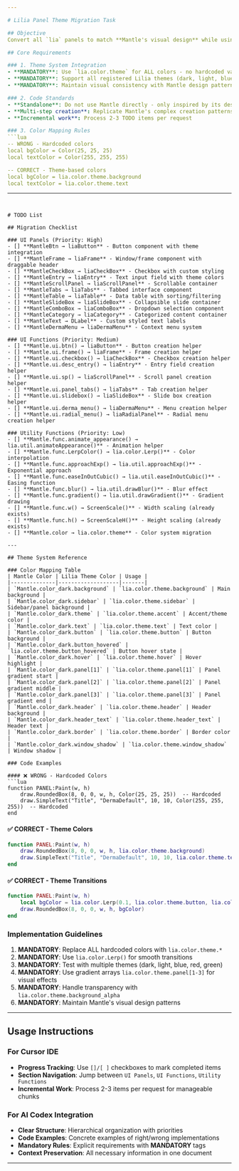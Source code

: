 ```yaml
---

# Lilia Panel Theme Migration Task

## Objective
Convert all `lia` panels to match **Mantle's visual design** while using the **Lilia theme system** for proper color management and theme switching.

## Core Requirements

### 1. Theme System Integration
- **MANDATORY**: Use `lia.color.theme` for ALL colors - no hardcoded values
- **MANDATORY**: Support all registered Lilia themes (dark, light, blue, red, green, etc.)
- **MANDATORY**: Maintain visual consistency with Mantle design patterns

### 2. Code Standards
- **Standalone**: Do not use Mantle directly - only inspired by its design
- **Multi-step creation**: Replicate Mantle's complex creation patterns (e.g., `Mantle.ui.radial_menu`)
- **Incremental work**: Process 2-3 TODO items per request

### 3. Color Mapping Rules
```lua
-- WRONG - Hardcoded colors
local bgColor = Color(25, 25, 25)
local textColor = Color(255, 255, 255)

-- CORRECT - Theme-based colors
local bgColor = lia.color.theme.background
local textColor = lia.color.theme.text
```

---
```


# TODO List

## Migration Checklist

### UI Panels (Priority: High)
- [] **MantleBtn → liaButton** - Button component with theme integration
- [] **MantleFrame → liaFrame** - Window/frame component with draggable header
- [] **MantleCheckBox → liaCheckBox** - Checkbox with custom styling
- [] **MantleEntry → liaEntry** - Text input field with theme colors
- [] **MantleScrollPanel → liaScrollPanel** - Scrollable container
- [] **MantleTabs → liaTabs** - Tabbed interface component
- [] **MantleTable → liaTable** - Data table with sorting/filtering
- [] **MantleSlideBox → liaSlideBox** - Collapsible slide container
- [] **MantleComboBox → liaComboBox** - Dropdown selection component
- [] **MantleCategory → liaCategory** - Categorized content container
- [] **MantleText → DLabel** - Custom styled text labels
- [] **MantleDermaMenu → liaDermaMenu** - Context menu system

### UI Functions (Priority: Medium)
- [] **Mantle.ui.btn() → liaButton** - Button creation helper
- [] **Mantle.ui.frame() → liaFrame** - Frame creation helper
- [] **Mantle.ui.checkbox() → liaCheckBox** - Checkbox creation helper
- [] **Mantle.ui.desc_entry() → liaEntry** - Entry field creation helper
- [] **Mantle.ui.sp() → liaScrollPanel** - Scroll panel creation helper
- [] **Mantle.ui.panel_tabs() → liaTabs** - Tab creation helper
- [] **Mantle.ui.slidebox() → liaSlideBox** - Slide box creation helper
- [] **Mantle.ui.derma_menu() → liaDermaMenu** - Menu creation helper
- [] **Mantle.ui.radial_menu() → liaRadialPanel** - Radial menu creation helper

### Utility Functions (Priority: Low)
- [] **Mantle.func.animate_appearance() → lia.util.animateAppearance()** - Animation helper
- [] **Mantle.func.LerpColor() → lia.color.Lerp()** - Color interpolation
- [] **Mantle.func.approachExp() → lia.util.approachExp()** - Exponential approach
- [] **Mantle.func.easeInOutCubic() → lia.util.easeInOutCubic()** - Easing function
- [] **Mantle.func.blur() → lia.util.drawBlur()** - Blur effect
- [] **Mantle.func.gradient() → lia.util.drawGradient()** - Gradient drawing
- [] **Mantle.func.w() → ScreenScale()** - Width scaling (already exists)
- [] **Mantle.func.h() → ScreenScaleH()** - Height scaling (already exists)
- [] **Mantle.color → lia.color.theme** - Color system migration

---

## Theme System Reference

### Color Mapping Table
| Mantle Color | Lilia Theme Color | Usage |
|--------------|-------------------|-------|
| `Mantle.color_dark.background` | `lia.color.theme.background` | Main background |
| `Mantle.color_dark.sidebar` | `lia.color.theme.sidebar` | Sidebar/panel background |
| `Mantle.color_dark.theme` | `lia.color.theme.accent` | Accent/theme color |
| `Mantle.color_dark.text` | `lia.color.theme.text` | Text color |
| `Mantle.color_dark.button` | `lia.color.theme.button` | Button background |
| `Mantle.color_dark.button_hovered` | `lia.color.theme.button_hovered` | Button hover state |
| `Mantle.color_dark.hover` | `lia.color.theme.hover` | Hover highlight |
| `Mantle.color_dark.panel[1]` | `lia.color.theme.panel[1]` | Panel gradient start |
| `Mantle.color_dark.panel[2]` | `lia.color.theme.panel[2]` | Panel gradient middle |
| `Mantle.color_dark.panel[3]` | `lia.color.theme.panel[3]` | Panel gradient end |
| `Mantle.color_dark.header` | `lia.color.theme.header` | Header background |
| `Mantle.color_dark.header_text` | `lia.color.theme.header_text` | Header text |
| `Mantle.color_dark.border` | `lia.color.theme.border` | Border color |
| `Mantle.color_dark.window_shadow` | `lia.color.theme.window_shadow` | Window shadow |

### Code Examples

#### ❌ WRONG - Hardcoded Colors
```lua
function PANEL:Paint(w, h)
    draw.RoundedBox(8, 0, 0, w, h, Color(25, 25, 25))  -- Hardcoded
    draw.SimpleText("Title", "DermaDefault", 10, 10, Color(255, 255, 255))  -- Hardcoded
end
```

#### ✅ CORRECT - Theme Colors
```lua
function PANEL:Paint(w, h)
    draw.RoundedBox(8, 0, 0, w, h, lia.color.theme.background)
    draw.SimpleText("Title", "DermaDefault", 10, 10, lia.color.theme.text)
end
```

#### ✅ CORRECT - Theme Transitions
```lua
function PANEL:Paint(w, h)
    local bgColor = lia.color.Lerp(0.1, lia.color.theme.button, lia.color.theme.button_hovered)
    draw.RoundedBox(8, 0, 0, w, h, bgColor)
end
```

### Implementation Guidelines

1. **MANDATORY**: Replace ALL hardcoded colors with `lia.color.theme.*`
2. **MANDATORY**: Use `lia.color.Lerp()` for smooth transitions
3. **MANDATORY**: Test with multiple themes (dark, light, blue, red, green)
4. **MANDATORY**: Use gradient arrays `lia.color.theme.panel[1-3]` for visual effects
5. **MANDATORY**: Handle transparency with `lia.color.theme.background_alpha`
6. **MANDATORY**: Maintain Mantle's visual design patterns

---

## Usage Instructions

### For Cursor IDE
- **Progress Tracking**: Use `[]/[ ]` checkboxes to mark completed items
- **Section Navigation**: Jump between `UI Panels`, `UI Functions`, `Utility Functions`
- **Incremental Work**: Process 2-3 items per request for manageable chunks

### For AI Codex Integration
- **Clear Structure**: Hierarchical organization with priorities
- **Code Examples**: Concrete examples of right/wrong implementations
- **Mandatory Rules**: Explicit requirements with **MANDATORY** tags
- **Context Preservation**: All necessary information in one document

---

